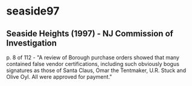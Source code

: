 # seaside97
## Seaside Heights (1997) - NJ Commission of Investigation


p. 8 of 112 - "A review of Borough purchase orders showed that many contained false vendor certifications, including such obviously bogus signatures as those of Santa Claus, Omar the Tentmaker, U.R. Stuck and Olive Oyl. All were approved for payment."
